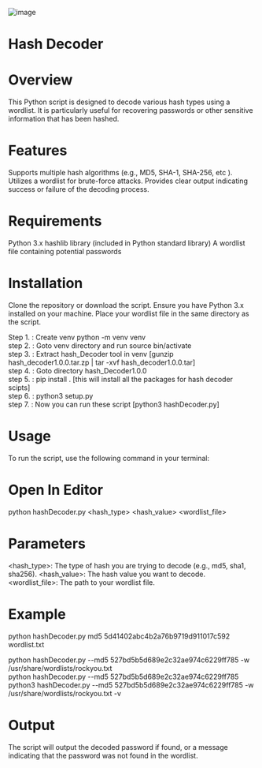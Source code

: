![image](https://github.com/user-attachments/assets/75f6a3ff-3670-42d9-a27a-5d03045dca83)




Hash Decoder
============

Overview
=========
This Python script is designed to decode various hash types using a wordlist. It is particularly useful for recovering passwords or other sensitive information that has been hashed.

Features
=========
Supports multiple hash algorithms (e.g., MD5, SHA-1, SHA-256, etc ).
Utilizes a wordlist for brute-force attacks.
Provides clear output indicating success or failure of the decoding process.

Requirements
============
Python 3.x
hashlib library (included in Python standard library)
A wordlist file containing potential passwords

Installation
============
Clone the repository or download the script.
Ensure you have Python 3.x installed on your machine.
Place your wordlist file in the same directory as the script.

Step 1. : Create venv python -m venv venv 
<br/>step 2. : Goto venv directory and run source bin/activate 
<br/>step 3. : Extract hash_Decoder tool in venv [gunzip hash_decoder1.0.0.tar.zp | tar -xvf hash_decoder1.0.0.tar]
<br/>step 4. : Goto directory hash_Decoder1.0.0
<br/>step 5. : pip install .   [this will install all the packages for hash decoder scipts]<br/>
step 6. : python3 setup.py\
step 7. : Now you can run these script   [python3 hashDecoder.py]<br/>


Usage
=====
To run the script, use the following command in your terminal:

Open In Editor
==============
python hashDecoder.py <hash_type> <hash_value> <wordlist_file>

Parameters
==========
<hash_type>: The type of hash you are trying to decode (e.g., md5, sha1, sha256).
<hash_value>: The hash value you want to decode.
<wordlist_file>: The path to your wordlist file.

Example
=======
python hashDecoder.py md5 5d41402abc4b2a76b9719d911017c592  wordlist.txt

python hashDecoder.py --md5 527bd5b5d689e2c32ae974c6229ff785 -w /usr/share/wordlists/rockyou.txt<br>
python hashDecoder.py --md5 527bd5b5d689e2c32ae974c6229ff785<br>
python3 hashDecoder.py --md5 527bd5b5d689e2c32ae974c6229ff785 -w /usr/share/wordlists/rockyou.txt -v


Output
=======
The script will output the decoded password if found, or a message indicating that the password was not found in the wordlist.
